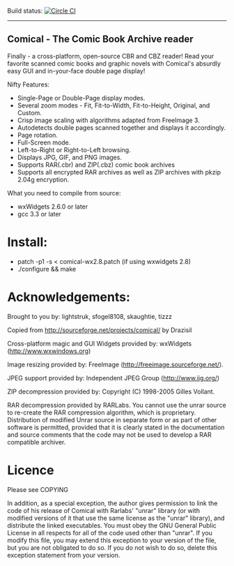 Build status: [![Circle CI](https://circleci.com/gh/drazisil/comical.svg?style=svg)](https://circleci.com/gh/drazisil/comical)

------------------------------------------------
Comical - The Comic Book Archive reader
------------------------------------------------

Finally - a cross-platform, open-source CBR and CBZ reader!  Read your favorite
scanned comic books and graphic novels with Comical's absurdly easy GUI and
in-your-face double page display!

Nifty Features:
* Single-Page or Double-Page display modes.
* Several zoom modes - Fit, Fit-to-Width, Fit-to-Height, Original, and Custom.
* Crisp image scaling with algorithms adapted from FreeImage 3.
* Autodetects double pages scanned together and displays it accordingly.
* Page rotation.
* Full-Screen mode.
* Left-to-Right or Right-to-Left browsing.
* Displays JPG, GIF, and PNG images.
* Supports RAR(.cbr) and ZIP(.cbz) comic book archives
* Supports all encrypted RAR archives as well as ZIP archives with pkzip 2.04g
encryption.

What you need to compile from source:
* wxWidgets 2.6.0 or later
* gcc 3.3 or later

Install:
===================
* patch -p1 -s < comical-wx2.8.patch (if using wxwidgets 2.8)
* ./configure && make

Acknowledgements:
================

Brought to you by: lightstruk, sfogel8108, skaughtie, tizzz

Copied from http://sourceforge.net/projects/comical/ by Drazisil

Cross-platform magic and GUI Widgets provided by:
wxWidgets (http://www.wxwindows.org)

Image resizing provided by:
FreeImage (http://freeimage.sourceforge.net/).

JPEG support provided by:
Independent JPEG Group (http://www.ijg.org/)

ZIP decompression provided by:
Copyright (C) 1998-2005 Gilles Vollant.

RAR decompression provided by RARLabs.  You cannot use the unrar source to
re-create the RAR compression algorithm, which is proprietary.  Distribution
of modified Unrar source in separate form or as part of other software is
permitted, provided that it is clearly stated in the documentation and source
comments that the code may not be used to develop a RAR compatible archiver.

Licence
=======================
Please see COPYING

In addition, as a special exception, the author gives permission to link the
code of his release of Comical with Rarlabs' "unrar" library (or with modified
versions of it that use the same license as the "unrar" library), and
distribute the linked executables. You must obey the GNU General Public License
in all respects for all of the code used other than "unrar". If you modify this
file, you may extend this exception to your version of the file, but you are
not obligated to do so. If you do not wish to do so, delete this exception
statement from your version.
